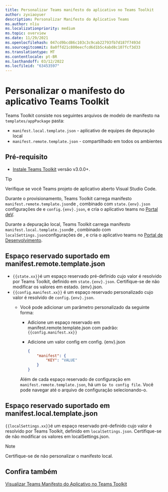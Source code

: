 ```yaml
---
title: Personalizar Teams manifesto do aplicativo no Teams Toolkit
author: zyxiaoyuer
description: Personalizar Manifesto do Aplicativo Teams
ms.author: nliu
ms.localizationpriority: medium
ms.topic: overview
ms.date: 11/29/2021
ms.openlocfilehash: 047cd9bcd86c103c3c9cab22793fb7d187f7493d
ms.sourcegitcommit: 8a0ffd21c800eecfcd6d1b5c4abd8c107fcf3d33
ms.translationtype: MT
ms.contentlocale: pt-BR
ms.lasthandoff: 03/12/2022
ms.locfileid: "63453597"
---
```

# <a name="customize-app-manifest-in-teams-toolkit"></a>Personalizar o manifesto do aplicativo Teams Toolkit

Teams Toolkit consiste nos seguintes arquivos de modelo de manifesto na `templates/appPackage` pasta:

* `manifest.local.template.json` - aplicativo de equipes de depuração local
* `manifest.remote.template.json` - compartilhado em todos os ambientes

## <a name="prerequisite"></a>Pré-requisito

* [Instale Teams Toolkit](https://marketplace.visualstudio.com/items?itemName=TeamsDevApp.ms-teams-vscode-extension) versão v3.0.0+.

> [!TIP]
> Verifique se você Teams projeto de aplicativo aberto Visual Studio Code.

Durante o provisionamento, Teams Toolkit carrega manifesto `manifest.remote.template.json`de , combinado com `state.{env}.json` configurações de e `config.{env}.json`, e cria o aplicativo teams no [Portal deV](https://dev.teams.microsoft.com/apps).

Durante a depuração local, Teams Toolkit carrega manifesto `manifest.local.template.json`de , combinado com `localSettings.json`configurações de , e cria o aplicativo teams no [Portal de Desenvolvimento](https://dev.teams.microsoft.com/apps).

## <a name="supported-placeholder-in-manifestremotetemplatejson"></a>Espaço reservado suportado em manifest.remote.template.json

* `{{state.xx}}`é um espaço reservado pré-definido cujo valor é resolvido por Teams Toolkit, definido em `state.{env}.json`. Certifique-se de não modificar os valores em estado. {env}.json.
* `{{config.manifest.xx}}` é um espaço reservado personalizado cujo valor é resolvido de `config.{env}.json`.
  * Você pode adicionar um parâmetro personalizado da seguinte forma:
    * Adicione um espaço reservado em manifest.remote.template.json com padrão: `{{config.manifest.xx}}`
    * Adicione um valor config em config. {env}.json

        ```json
        {
            "manifest": {
                "KEY": "VALUE"
            }
        }
        ```

    Além de cada espaço reservado de configuração em `manifest.remote.template.json`, há um `Go to config file`. Você pode navegar até o arquivo de configuração selecionando-o.

## <a name="supported-placeholder-in-manifestlocaltemplatejson"></a>Espaço reservado suportado em manifest.local.template.json

`{{localSettings.xx}}`é um espaço reservado pré-definido cujo valor é resolvido por Teams Toolkit, definido em `localSettings.json`. Certifique-se de não modificar os valores em localSettings.json.

 > [!NOTE]
 > Certifique-se de não personalizar o manifesto local.

## <a name="see-also"></a>Confira também

[Visualizar Teams Manifesto do Aplicativo no Teams Toolkit](TeamsFx-manifest-preview.md)
